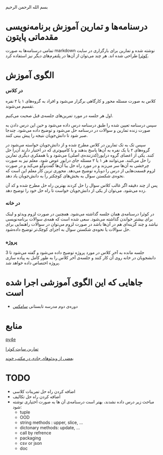 بسم الله الرحمن الرحیم

# درسنامه‌ها و تمارین آموزش برنامه‌نویسی مقدماتی پایتون

تمامی درسنامه‌ها به صورت markdown نوشته شده و تمارین برای بارگزاری در سایت [کوئرا](quera.ir) طراحی شده اند. هر چند می‌توان از آن‌ها در پلتفرم‌های دیگر نیز استفاده کرد.

# الگوی آموزش

### در کلاس

کلاس به صورت مسئله محور و کارگاهی برگزار می‌شود و افراد به گروه‌های ۱ یا ۲ نفره تقسیم می‌شوند.

اول هر جلسه در مورد تمرین‌های جلسه‌ی قبل صحبت می‌کنیم.

سپس درسنامه تعیین شده را طبق درسنامه درس داده می‌شود و حین این درس دادن به صورت زنده تمارین و سوالات در درسنامه حل می‌شود و توضیح داده می‌شود. چندجا صبر شود تا دانش‌جویان نتیجه را پیش بینی کنند.

سپس تک به تک تمارین در کلاس مطرح شده و از دانش‌جویان خواسته می‌شود در گروه‌های ۲ یا یک نفره به آن‌ها پاسخ بدهند و با کامپیوتری که در اختیار دارند آن‌را حل کنند. یکی از اعضای گروه درایور(کدزننده‌ی اصلی) می‌شود و با همفکری دیگری تمارین را حل می‌کنند. می‌توانند هر ۱ یا ۲ مسئله جای درایور عوض شود. معلم نیز به صورت چرخشی به آن‌ها سر می‌زند و در مورد راه حل یبا آن‌ها گفت‌وگو می‌کند و در صورت لزوم قسمت‌هایی از  درس را دوباره توضیح می‌دهد. محوری ترین کار معلم این است که نحوه‌ی شکستن سوال به بخش‌های کوچکتر را به دانش‌جویان یاد دهد.

پس از چند دقیقه اگر غالب کلاس سوال را حل کردند بهترین راه حل مطرح شده و کد آن زده می‌شود. می‌توان از یکی از دانش‌جویان خواست تا راه حل خود را توضیح دهد.

### در خانه

در کوئرا درسنامه‌ی همان جلسه گذاشته می‌شود. همچنین در صورت لزوم ویدئو و لینک برای بیشتر خواندن گذاشته می‌شود.
سعی شده است که همه‌ی سوالات برنامه‌نویسی نباشد و چند گزینه‌ای هم در آن‌ها باشد
در صورت لزوم می‌توان در سوالات راهنمایی برای حل سوالات یا  نحوه‌ی شکستن سوال به اجزای کوچک‌تر توضیح داده‌شود.

### پروژه

3 جلسه مانده به آخر کلاس در مورد پروژه توضیح داده می‌شود و گفته می‌شود تا دانشجویان در خانه روی آن کار کنند و جلسه‌ی آخر کلاس را به طور کامل به پیاده سازی پروژه اختصاص داده خواهد شد.

# جاهایی که این الگوی آموزشی اجرا شده است

* دوره‌ی دوم مدرسه تابستانی [سامکس](sumx.ir)


# منابع

[py4e](py4e.com)

[تمارین سایت کوئرا](quera.ir)

[بعضی از ویدئو‌های جادی در مکتب خونه](https://maktabkhooneh.org/course/346/%D8%A2%D9%85%D9%88%D8%B2%D8%B4-%D8%A8%D8%B1%D9%86%D8%A7%D9%85%D9%87-%D9%86%D9%88%DB%8C%D8%B3%DB%8C-%D8%A8%D8%A7-%D9%BE%D8%A7%DB%8C%D8%AA%D9%88%D9%86-%D9%85%D9%82%D8%AF%D9%85%D8%A7%D8%AA%DB%8C/)

# TODO

* اضافه کردن راه حل تمرینات کلاسی
* اضافه کردن راه حل تکالیف
* مباحث زیر درس داده نشدند، بهتر است درسنامه‌ی آن ها به صورت اختیاری نوشته شود:
    * tuple
    * OOD
    * string methods : upper, slice, ...
    * dictonary methods: update, ...
    * call by refrence
    * packaging
    * csv or json
    * doc
